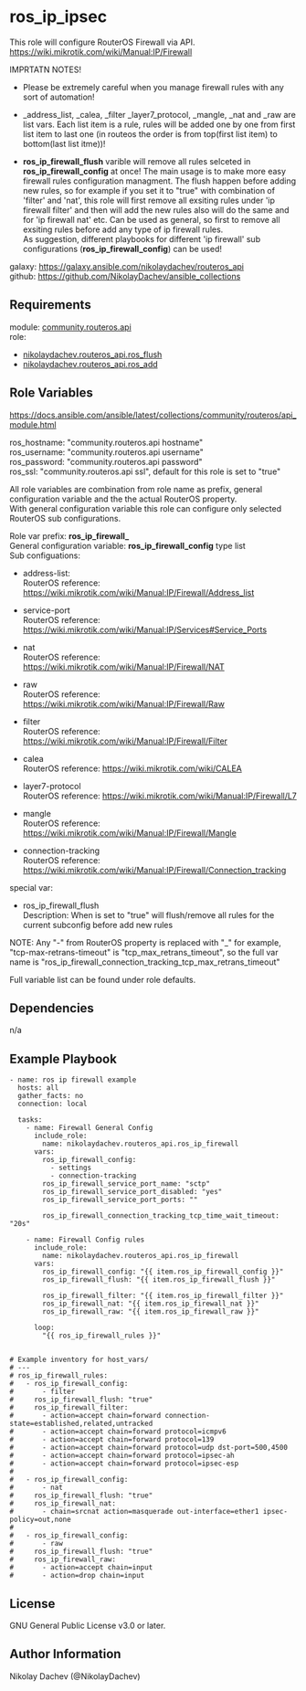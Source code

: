 ros_ip_ipsec
=========

This role will configure RouterOS Firewall via API.  
https://wiki.mikrotik.com/wiki/Manual:IP/Firewall  

IMPRTATN NOTES!
- Please be extremely careful when you manage firewall rules with any sort of automation!   

- _address_list, _calea, _filter _layer7_protocol, _mangle, _nat and _raw are list vars. Each list item is a rule, rules will be added one by one from first list item to last one (in routeos the order is from top(first list item) to bottom(last list itme))!  

- **ros_ip_firewall_flush** varible will remove all rules selceted in **ros_ip_firewall_config** at once! The main usage is to make more easy firewall rules configuration managment. The flush happen before adding new rules, so for example if you set it to "true" with combination of 'filter' and 'nat', this role will first remove all exsiting rules under 'ip firewall filter' and then will add the new rules also will do the same and for 'ip firewall nat' etc. Can be used as general, so first to remove all exsiting rules before add any type of ip firewall rules.  
As suggestion, different playbooks for different 'ip firewall' sub configurations (**ros_ip_firewall_config**) can be used!  

galaxy: https://galaxy.ansible.com/nikolaydachev/routeros_api  
github: https://github.com/NikolayDachev/ansible_collections  

Requirements
------------

module: [community.routeros.api](https://galaxy.ansible.com/community/routeros)  
role:  
- [nikolaydachev.routeros_api.ros_flush](https://galaxy.ansible.com/nikolaydachev/routeros_api)  
- [nikolaydachev.routeros_api.ros_add](https://galaxy.ansible.com/nikolaydachev/routeros_api)  

Role Variables
--------------

https://docs.ansible.com/ansible/latest/collections/community/routeros/api_module.html  

ros_hostname: "community.routeros.api hostname"  
ros_username: "community.routeros.api username"  
ros_password: "community.routeros.api password"  
ros_ssl: "community.routeros.api ssl", default for this role is set to "true"  

All role variables are combination from role name as prefix, general configuration variable and the the actual RouterOS property.  
With general configuration variable this role can configure only selected RouterOS sub configurations.  

Role var prefix: **ros_ip_firewall_**  
General configuration variable: **ros_ip_firewall_config** type list  
Sub configuations:  
- address-list:  
  RouterOS reference: https://wiki.mikrotik.com/wiki/Manual:IP/Firewall/Address_list  

- service-port  
  RouterOS reference: https://wiki.mikrotik.com/wiki/Manual:IP/Services#Service_Ports  

- nat  
  RouterOS reference: https://wiki.mikrotik.com/wiki/Manual:IP/Firewall/NAT  

- raw  
  RouterOS reference: https://wiki.mikrotik.com/wiki/Manual:IP/Firewall/Raw  

- filter  
  RouterOS reference: https://wiki.mikrotik.com/wiki/Manual:IP/Firewall/Filter  

- calea  
  RouterOS reference: https://wiki.mikrotik.com/wiki/CALEA  

- layer7-protocol  
  RouterOS reference: https://wiki.mikrotik.com/wiki/Manual:IP/Firewall/L7  

- mangle  
  RouterOS reference: https://wiki.mikrotik.com/wiki/Manual:IP/Firewall/Mangle  

- connection-tracking  
  RouterOS reference: https://wiki.mikrotik.com/wiki/Manual:IP/Firewall/Connection_tracking  

special var:  
- ros_ip_firewall_flush  
  Description: When is set to "true" will flush/remove all rules for the current subconfig before add new rules

NOTE: Any "-" from RouterOS property is replaced with "_" for example, "tcp-max-retrans-timeout" is "tcp_max_retrans_timeout", so the full var name is "ros_ip_firewall_connection_tracking_tcp_max_retrans_timeout"  

Full variable list can be found under role defaults.  

Dependencies
------------

n/a

Example Playbook
----------------
```
- name: ros ip firewall example
  hosts: all
  gather_facts: no
  connection: local

  tasks:
    - name: Firewall General Config
      include_role: 
        name: nikolaydachev.routeros_api.ros_ip_firewall
      vars:
        ros_ip_firewall_config:
          - settings
          - connection-tracking
        ros_ip_firewall_service_port_name: "sctp"
        ros_ip_firewall_service_port_disabled: "yes"
        ros_ip_firewall_service_port_ports: ""

        ros_ip_firewall_connection_tracking_tcp_time_wait_timeout: "20s"

    - name: Firewall Config rules
      include_role: 
        name: nikolaydachev.routeros_api.ros_ip_firewall
      vars:
        ros_ip_firewall_config: "{{ item.ros_ip_firewall_config }}"
        ros_ip_firewall_flush: "{{ item.ros_ip_firewall_flush }}"

        ros_ip_firewall_filter: "{{ item.ros_ip_firewall_filter }}"
        ros_ip_firewall_nat: "{{ item.ros_ip_firewall_nat }}"
        ros_ip_firewall_raw: "{{ item.ros_ip_firewall_raw }}"

      loop:
        "{{ ros_ip_firewall_rules }}"


# Example inventory for host_vars/
# ---
# ros_ip_firewall_rules:
#   - ros_ip_firewall_config:
#       - filter
#     ros_ip_firewall_flush: "true"
#     ros_ip_firewall_filter:
#       - action=accept chain=forward connection-state=established,related,untracked
#       - action=accept chain=forward protocol=icmpv6
#       - action=accept chain=forward protocol=139
#       - action=accept chain=forward protocol=udp dst-port=500,4500
#       - action=accept chain=forward protocol=ipsec-ah
#       - action=accept chain=forward protocol=ipsec-esp
# 
#   - ros_ip_firewall_config:
#       - nat
#     ros_ip_firewall_flush: "true"
#     ros_ip_firewall_nat:
#       - chain=srcnat action=masquerade out-interface=ether1 ipsec-policy=out,none
# 
#   - ros_ip_firewall_config:
#       - raw
#     ros_ip_firewall_flush: "true"
#     ros_ip_firewall_raw:
#       - action=accept chain=input
#       - action=drop chain=input
```
License
-------

GNU General Public License v3.0 or later.

Author Information
------------------

Nikolay Dachev (@NikolayDachev)